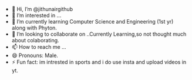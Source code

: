 - 👋 Hi, I’m @jithunairgithub
- 👀 I’m interested in ...
- 🌱 I’m currently learning Computer Science and Engineering (1st yr) along with Phyton.
- 💞️ I’m looking to collaborate on ..Currently Learning,so not thought much about colaborating.
- 📫 How to reach me ...
- 😄 Pronouns: Male.
- ⚡ Fun fact: im intrested in sports and i do use insta and upload videos in yt.

<!---
jithunairgithub/jithunairgithub is a ✨ special ✨ repository because its `README.md` (this file) appears on your GitHub profile.
You can click the Preview link to take a look at your changes.
--->

